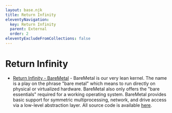 ```yaml
---
layout: base.njk
title: Return Infinity
eleventyNavigation:
  key: Return Infinity
  parent: External
  order: 2
eleventyExcludeFromCollections: false
---
```


# Return Infinity

- [Return Infinity - BareMetal](https://www.returninfinity.com/baremetal.html) - BareMetal is our very lean kernel. The name is a play on the phrase "bare metal" which means to run directly on physical or virtualized hardware. BareMetal also only offers the "bare essentials" required for a working operating system.
BareMetal provides basic support for symmetric multiprocessing, network, and drive access via a low-level abstraction layer.
All source code is available [here](https://github.com/ReturnInfinity/BareMetal).